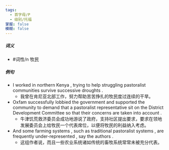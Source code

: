 ```yaml
---
tags:
  - 首字母/P
  - 级别/托福
掌握: false
模糊: false
---
```

##### 词义
- #词性/n  牧民
##### 例句
- I worked in northern Kenya , trying to help struggling pastoralist communities survive successive droughts .
	- 我曾在肯尼亚北部工作，努力帮助苦苦挣扎的牧民度过连续的干旱。
- Oxfam successfully lobbied the government and supported the community to demand that a pastoralist representative sit on the District Development Committee so that their concerns are taken into account .
	- 牛津饥荒救济委员会成功地游说了政府，支持社区提出要求，要求在领地发展委员会上给牧民一个代表席位，以便将牧民的利益纳入考虑。
- And some farming systems , such as traditional pastoralist systems , are frequently under-represented , say the authors .
	- 这组作者说，而且一些农业系统诸如传统的畜牧系统常常未被充分代表。
